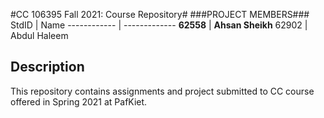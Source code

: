 #CC 106395 Fall 2021: Course Repository#
###PROJECT MEMBERS###
StdID | Name
------------ | -------------
**62558** | **Ahsan Sheikh** 
62902 | Abdul Haleem

## Description ##
This repository contains assignments and project submitted to CC course offered in Spring 2021 at PafKiet.
